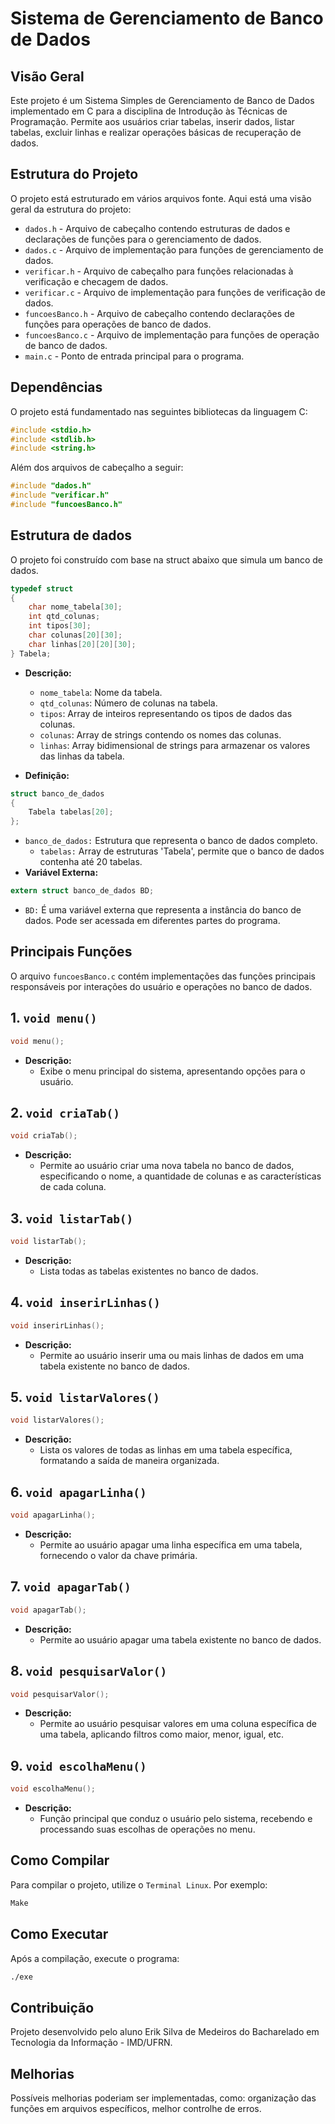 # Sistema de Gerenciamento de Banco de Dados

## Visão Geral
Este projeto é um Sistema Simples de Gerenciamento de Banco de Dados implementado em C para a disciplina de Introdução às Técnicas de Programação. Permite aos usuários criar tabelas, inserir dados, listar tabelas, excluir linhas e realizar operações básicas de recuperação de dados.

## Estrutura do Projeto
O projeto está estruturado em vários arquivos fonte. Aqui está uma visão geral da estrutura do projeto:

- `dados.h` - Arquivo de cabeçalho contendo estruturas de dados e declarações de funções para o gerenciamento de dados.
- `dados.c` - Arquivo de implementação para funções de gerenciamento de dados.
- `verificar.h` - Arquivo de cabeçalho para funções relacionadas à verificação e checagem de dados.
- `verificar.c` - Arquivo de implementação para funções de verificação de dados.
- `funcoesBanco.h` - Arquivo de cabeçalho contendo declarações de funções para operações de banco de dados.
- `funcoesBanco.c` - Arquivo de implementação para funções de operação de banco de dados.
- `main.c` - Ponto de entrada principal para o programa.

## Dependências
O projeto está fundamentado nas seguintes bibliotecas da linguagem C:
```c
#include <stdio.h>
#include <stdlib.h>
#include <string.h>
```
Além dos arquivos de cabeçalho a seguir:
```c
#include "dados.h"
#include "verificar.h"
#include "funcoesBanco.h"
```

## Estrutura de dados
O projeto foi construído com base na struct abaixo que simula um banco de dados.
```c
typedef struct
{
    char nome_tabela[30];
    int qtd_colunas;
    int tipos[30];
    char colunas[20][30];
    char linhas[20][20][30];
} Tabela;
```
- **Descrição:**
  - `nome_tabela`: Nome da tabela.
  - `qtd_colunas`: Número de colunas na tabela.
  - `tipos`: Array de inteiros representando os tipos de dados das colunas.
  - `colunas`: Array de strings contendo os nomes das colunas.
  - `linhas`: Array bidimensional de strings para armazenar os valores das linhas da tabela.

- **Definição:**
```c
struct banco_de_dados
{
    Tabela tabelas[20];
};
```
- `banco_de_dados:` Estrutura que representa o banco de dados completo.
  - `tabelas:` Array de estruturas 'Tabela', permite que o banco de dados contenha até 20 tabelas.
- **Variável Externa:**
```c
extern struct banco_de_dados BD;
```
- `BD:` É uma variável externa que representa a instância do banco de dados. Pode ser acessada em diferentes partes do programa.

## Principais Funções

O arquivo `funcoesBanco.c` contém implementações das funções principais responsáveis por interações do usuário e operações no banco de dados.

## 1. `void menu()`
```c
void menu();
```
- **Descrição:**
  - Exibe o menu principal do sistema, apresentando opções para o usuário.

## 2. `void criaTab()`
```c
void criaTab();
```
- **Descrição:**
  - Permite ao usuário criar uma nova tabela no banco de dados, especificando o nome, a quantidade de colunas e as características de cada coluna.

## 3. `void listarTab()`
```c
void listarTab();
```
- **Descrição:**
  - Lista todas as tabelas existentes no banco de dados.

## 4. `void inserirLinhas()`
```c
void inserirLinhas();
```
- **Descrição:**
  - Permite ao usuário inserir uma ou mais linhas de dados em uma tabela existente no banco de dados.

## 5. `void listarValores()`
```c
void listarValores();
```
- **Descrição:**
  - Lista os valores de todas as linhas em uma tabela específica, formatando a saída de maneira organizada.

## 6. `void apagarLinha()`
```c
void apagarLinha();
```
- **Descrição:**
  - Permite ao usuário apagar uma linha específica em uma tabela, fornecendo o valor da chave primária.

## 7. `void apagarTab()`
```c
void apagarTab();
```
- **Descrição:**
  - Permite ao usuário apagar uma tabela existente no banco de dados.

## 8. `void pesquisarValor()`
```c
void pesquisarValor();
```
- **Descrição:**
  - Permite ao usuário pesquisar valores em uma coluna específica de uma tabela, aplicando filtros como maior, menor, igual, etc.

## 9. `void escolhaMenu()`
```c
void escolhaMenu();
```
- **Descrição:**
  - Função principal que conduz o usuário pelo sistema, recebendo e processando suas escolhas de operações no menu.

## Como Compilar
Para compilar o projeto, utilize o `Terminal Linux`. Por exemplo:
```bash
Make
```

## Como Executar
Após a compilação, execute o programa:
```bash
./exe
```

## Contribuição
Projeto desenvolvido pelo aluno Erik Silva de Medeiros do Bacharelado em Tecnologia da Informação - IMD/UFRN.

## Melhorias
Possíveis melhorias poderiam ser implementadas, como: organização das funções em arquivos específicos, melhor controlhe de erros.
